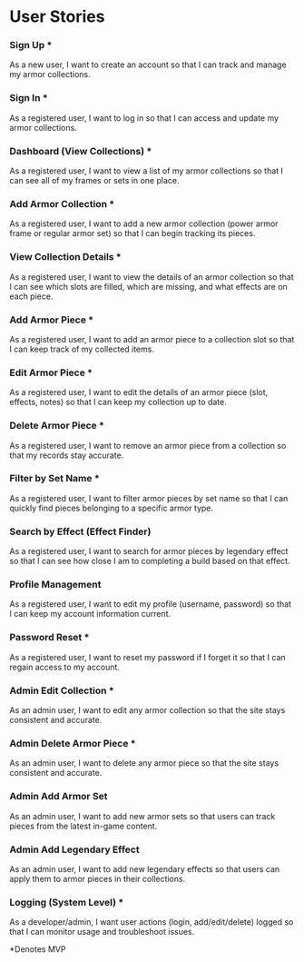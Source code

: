 # User Stories

### Sign Up *
As a new user, I want to create an account so that I can track and manage my armor collections.

### Sign In *
As a registered user, I want to log in so that I can access and update my armor collections.

### Dashboard (View Collections) *
As a registered user, I want to view a list of my armor collections so that I can see all of my frames or sets in one place.

### Add Armor Collection *
As a registered user, I want to add a new armor collection (power armor frame or regular armor set) so that I can begin tracking its pieces.

### View Collection Details *
As a registered user, I want to view the details of an armor collection so that I can see which slots are filled, which are missing, and what effects are on each piece.

### Add Armor Piece *
As a registered user, I want to add an armor piece to a collection slot so that I can keep track of my collected items.

### Edit Armor Piece *
As a registered user, I want to edit the details of an armor piece (slot, effects, notes) so that I can keep my collection up to date.

### Delete Armor Piece *
As a registered user, I want to remove an armor piece from a collection so that my records stay accurate.

### Filter by Set Name *
As a registered user, I want to filter armor pieces by set name so that I can quickly find pieces belonging to a specific armor type.

### Search by Effect (Effect Finder)
As a registered user, I want to search for armor pieces by legendary effect so that I can see how close I am to completing a build based on that effect.

### Profile Management
As a registered user, I want to edit my profile (username, password) so that I can keep my account information current.

### Password Reset *
As a registered user, I want to reset my password if I forget it so that I can regain access to my account.

### Admin Edit Collection *
As an admin user, I want to edit any armor collection so that the site stays consistent and accurate.

### Admin Delete Armor Piece *
As an admin user, I want to delete any armor piece so that the site stays consistent and accurate.

### Admin Add Armor Set
As an admin user, I want to add new armor sets so that users can track pieces from the latest in-game content.

### Admin Add Legendary Effect
As an admin user, I want to add new legendary effects so that users can apply them to armor pieces in their collections.


### Logging (System Level) *
As a developer/admin, I want user actions (login, add/edit/delete) logged so that I can monitor usage and troubleshoot issues.


*Denotes MVP









 